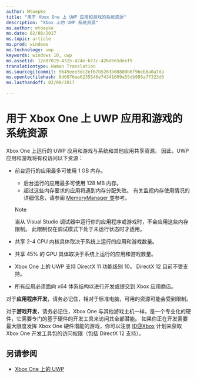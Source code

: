 ```yaml
---
author: Mtoepke
title: "用于 Xbox One 上 UWP 应用和游戏的系统资源"
description: "Xbox 上的 UWP 系统资源"
ms.author: mtoepke
ms.date: 02/08/2017
ms.topic: article
ms.prod: windows
ms.technology: uwp
keywords: windows 10, uwp
ms.assetid: 12e87019-4315-424e-b73c-426d565deef9
translationtype: Human Translation
ms.sourcegitcommit: 5645eee3dc2ef67b5263b08800b0f96eb8a0a7da
ms.openlocfilehash: 8d6876ee6235546e74341609a55db995a77323d6
ms.lasthandoff: 02/08/2017

---
```


# <a name="system-resources-for-uwp-apps-and-games-on-xbox-one"></a>用于 Xbox One 上 UWP 应用和游戏的系统资源

Xbox One 上运行的 UWP 应用和游戏与系统和其他应用共享资源。 因此，UWP 应用和游戏将有权访问以下资源：

* 前台运行的应用最多可使用 1 GB 内存。
    * 后台运行的应用最多可使用 128 MB 内存。
    * 超过这些内存要求的应用将遇到内存分配失败。 有关监视内存使用情况的详细信息，请参阅 [MemoryManager 类](https://msdn.microsoft.com/library/windows/apps/windows.system.memorymanager.aspx)参考。
    
    > [!NOTE]
    > 当从 Visual Studio 调试器中运行你的应用程序或游戏时，不会应用这些内存限制。 此限制仅在调试模式下处于未运行状态时才适用。

* 共享 2-4 CPU 内核具体取决于系统上运行的应用和游戏数量。

* 共享 45% 的 GPU 具体取决于系统上运行的应用和游戏数量。

* Xbox One 上的 UWP 支持 DirectX 11 功能级别 10。 DirectX 12 目前不受支持。

* 所有应用必须面向 x64 体系结构以进行开发或提交到 Xbox 应用商店。  

对于**应用程序开发**，请务必记住，相对于标准电脑，可用的资源可能会受到限制。

对于**游戏开发**，请务必记住，Xbox One 与其他游戏主机一样，是一个专业化的硬件，它需要专门的基于硬件的开发工具来访问其全部潜能。 如果你正在开发需要最大限度发挥 Xbox One 硬件潜能的游戏，你可以注册 [ID@Xbox](http://www.xbox.com/Developers/id) 计划来获取 Xbox One 开发工具包的访问权限（包括 DirectX 12 支持）。

## <a name="see-also"></a>另请参阅
- [Xbox One 上的 UWP](index.md)

